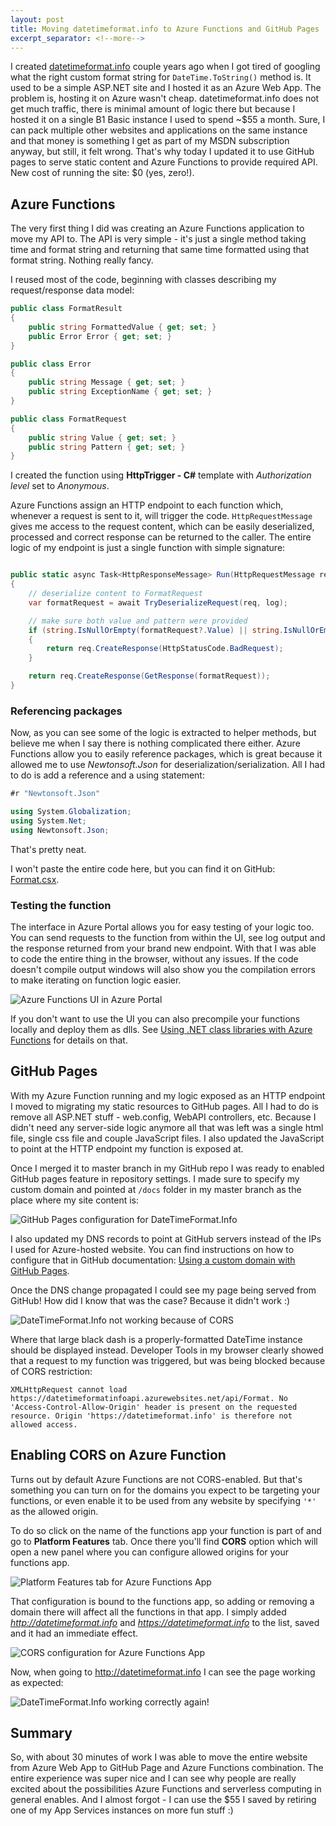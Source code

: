 ```yaml
---
layout: post
title: Moving datetimeformat.info to Azure Functions and GitHub Pages
excerpt_separator: <!--more-->
---
```


I created [datetimeformat.info](https://datetimeformat.info) couple years ago when I got tired of googling what the right custom format string for `DateTime.ToString()` method is.
It used to be a simple ASP.NET site and I hosted it as an Azure Web App.
The problem is, hosting it on Azure wasn't cheap.
datetimeformat.info does not get much traffic, there is minimal amount of logic there but because I hosted it on a single B1 Basic instance I used to spend ~$55 a month.
Sure, I can pack multiple other websites and applications on the same instance and that money is something I get as part of my MSDN subscription anyway, but still, it felt wrong.
That's why today I updated it to use GitHub pages to serve static content and Azure Functions to provide required API.
New cost of running the site: $0 (yes, zero!).

<!--more-->

## Azure Functions

The very first thing I did was creating an Azure Functions application to move my API to.
The API is very simple - it's just a single method taking time and format string and returning that same time formatted using that format string.
Nothing really fancy.

I reused most of the code, beginning with classes describing my request/response data model:

```csharp
public class FormatResult
{
    public string FormattedValue { get; set; }
    public Error Error { get; set; }
}

public class Error
{
    public string Message { get; set; }
    public string ExceptionName { get; set; }
}

public class FormatRequest
{
    public string Value { get; set; }
    public string Pattern { get; set; }
}
```

I created the function using **HttpTrigger - C#** template with *Authorization level* set to *Anonymous*.

Azure Functions assign an HTTP endpoint to each function which, whenever a request is sent to it, will trigger the code.
`HttpRequestMessage` gives me access to the request content, which can be easily deserialized, processed and correct response can be returned to the caller.
The entire logic of my endpoint is just a single function with simple signature:

```csharp

public static async Task<HttpResponseMessage> Run(HttpRequestMessage req, TraceWriter log)
{
    // deserialize content to FormatRequest
    var formatRequest = await TryDeserializeRequest(req, log);

    // make sure both value and pattern were provided
    if (string.IsNullOrEmpty(formatRequest?.Value) || string.IsNullOrEmpty(formatRequest?.Pattern))
    {
        return req.CreateResponse(HttpStatusCode.BadRequest);
    }

    return req.CreateResponse(GetResponse(formatRequest));
}
```

### Referencing packages

Now, as you can see some of the logic is extracted to helper methods, but believe me when I say there is nothing complicated there either.
Azure Functions allow you to easily reference packages, which is great because it allowed me to use *Newtonsoft.Json* for deserialization/serialization.
All I had to do is add a reference and a using statement:

```csharp
#r "Newtonsoft.Json"

using System.Globalization;
using System.Net;
using Newtonsoft.Json;
```

That's pretty neat.

I won't paste the entire code here, but you can find it on GitHub: [Format.csx](https://github.com/MarcinJuraszek/DateTimeFormatInfo/blob/master/functions/Format.csx).

### Testing the function

The interface in Azure Portal allows you for easy testing of your logic too.
You can send requests to the function from within the UI, see log output and the response returned from your brand new endpoint.
With that I was able to code the entire thing in the browser, without any issues.
If the code doesn't compile output windows will also show you the compilation errors to make iterating on function logic easier.

![Azure Functions UI in Azure Portal](../../images/azure-functions-ui.png)

If you don't want to use the UI you can also precompile your functions locally and deploy them as dlls. See [Using .NET class libraries with Azure Functions](https://docs.microsoft.com/en-us/azure/azure-functions/functions-dotnet-class-library) for details on that.

## GitHub Pages

With my Azure Function running and my logic exposed as an HTTP endpoint I moved to migrating my static resources to GitHub pages.
All I had to do is remove all ASP.NET stuff - web.config, WebAPI controllers, etc.
Because I didn't need any server-side logic anymore all that was left was a single html file, single css file and couple JavaScript files.
I also updated the JavaScript to point at the HTTP endpoint my function is exposed at.

Once I merged it to master branch in my GitHub repo I was ready to enabled GitHub pages feature in repository settings.
I made sure to specify my custom domain and pointed at `/docs` folder in my master branch as the place where my site content is:

![GitHub Pages configuration for DateTimeFormat.Info](../../images/github-pages.png)

I also updated my DNS records to point at GitHub servers instead of the IPs I used for Azure-hosted website.
You can find instructions on how to configure that in GitHub documentation: [Using a custom domain with GitHub Pages](https://help.github.com/articles/using-a-custom-domain-with-github-pages/).

Once the DNS change propagated I could see my page being served from GitHub!
How did I know that was the case?
Because it didn't work :)

![DateTimeFormat.Info not working because of CORS](../../images/datetimeformat-info-error.png)

Where that large black dash is a properly-formatted DateTime instance should be displayed instead.
Developer Tools in my browser clearly showed that a request to my function was triggered, but was being blocked because of CORS restriction:

```
XMLHttpRequest cannot load https://datetimeformatinfoapi.azurewebsites.net/api/Format. No 'Access-Control-Allow-Origin' header is present on the requested resource. Origin 'https://datetimeformat.info' is therefore not allowed access.
```

## Enabling CORS on Azure Function

Turns out by default Azure Functions are not CORS-enabled.
But that's something you can turn on for the domains you expect to be targeting your functions, or even enable it to be used from any website by specifying `'*'` as the allowed origin.

To do so click on the name of the functions app your function is part of and go to **Platform Features** tab.
Once there you'll find **CORS** option which will open a new panel where you can configure allowed origins for your functions app.

![Platform Features tab for Azure Functions App](../../images/azure-functions-platform-features.png)

That configuration is bound to the functions app, so adding or removing a domain there will affect all the functions in that app.
I simply added *http://datetimeformat.info* and *https://datetimeformat.info* to the list, saved and it had an immediate effect.

![CORS configuration for Azure Functions App](../../images/azure-functions-cors.png)

Now, when going to http://datetimeformat.info I can see the page working as expected:

![DateTimeFormat.Info working correctly again!](../../images/datetimeformat-info-ok.png)

## Summary

So, with about 30 minutes of work I was able to move the entire website from Azure Web App to GitHub Page and Azure Functions combination.
The entire experience was super nice and I can see why people are really excited about the possibilities Azure Functions and serverless computing in general enables.
And I almost forgot - I can use the $55 I saved by retiring one of my App Services instances on more fun stuff :)


